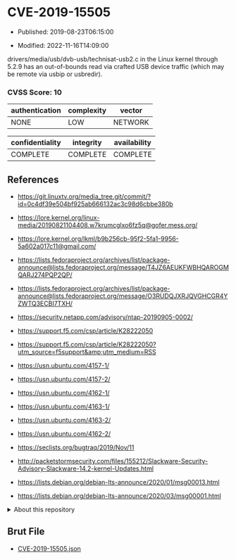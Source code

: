 # CVE-2019-15505

- Published: 2019-08-23T06:15:00

- Modified: 2022-11-16T14:09:00

drivers/media/usb/dvb-usb/technisat-usb2.c in the Linux kernel through 5.2.9 has an out-of-bounds read via crafted USB device traffic (which may be remote via usbip or usbredir).

### CVSS Score: **10**

| authentication | complexity | vector |
| --- | --- | --- |
| NONE | LOW | NETWORK |

| confidentiality | integrity | availability |
| --- | --- | --- |
| COMPLETE | COMPLETE | COMPLETE |

## References

* https://git.linuxtv.org/media_tree.git/commit/?id=0c4df39e504bf925ab666132ac3c98d6cbbe380b

* https://lore.kernel.org/linux-media/20190821104408.w7krumcglxo6fz5q@gofer.mess.org/

* https://lore.kernel.org/lkml/b9b256cb-95f2-5fa1-9956-5a602a017c11@gmail.com/

* https://lists.fedoraproject.org/archives/list/package-announce@lists.fedoraproject.org/message/T4JZ6AEUKFWBHQAROGMQARJ274PQP2QP/

* https://lists.fedoraproject.org/archives/list/package-announce@lists.fedoraproject.org/message/O3RUDQJXRJQVGHCGR4YZWTQ3ECBI7TXH/

* https://security.netapp.com/advisory/ntap-20190905-0002/

* https://support.f5.com/csp/article/K28222050

* https://support.f5.com/csp/article/K28222050?utm_source=f5support&amp;utm_medium=RSS

* https://usn.ubuntu.com/4157-1/

* https://usn.ubuntu.com/4157-2/

* https://usn.ubuntu.com/4162-1/

* https://usn.ubuntu.com/4163-1/

* https://usn.ubuntu.com/4163-2/

* https://usn.ubuntu.com/4162-2/

* https://seclists.org/bugtraq/2019/Nov/11

* http://packetstormsecurity.com/files/155212/Slackware-Security-Advisory-Slackware-14.2-kernel-Updates.html

* https://lists.debian.org/debian-lts-announce/2020/01/msg00013.html

* https://lists.debian.org/debian-lts-announce/2020/03/msg00001.html

<details>
<summary>About this repository</summary> 

  This repository is part of the project [Live Hack CVE](https://github.com/Live-Hack-CVE). Main website can be found [www.live-hack.org](https://www.live-hack.org) 
  
  Made by [Sn0wAlice](https://github.com/Sn0wAlice) for the people that care about security and need to have a feed of the latest CVEs. Hope you enjoy it, don't forget to star the repo and follow me on [Twitter](https://twitter.com/Sn0wAlice) and [Github](https://github.com/Sn0wAlice). And that is my [personnal website](https://www.alice-snow.me/)

  - [Home Page](https://github.com/Live-Hack-CVE)
  - [Framework](https://github.com/Live-Hack-CVE/cve-framework)
  - [CVE database](https://github.com/Live-Hack-CVE/full_database)
  - [Changelog](https://github.com/Live-Hack-CVE/Changelog)
</details>

## Brut File

* [CVE-2019-15505.json](https://raw.githubusercontent.com/Live-Hack-CVE/full_database/main/cves/2019/CVE-2019-15505.json)

